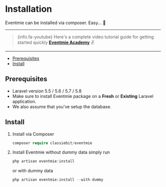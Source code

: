 # Installation

Eventmie can be installed via composer. Easy... 🍻

---

> {info.fa-youtube} Here's a complete video tutorial guide for getting started quickly **[Eventmie Academy](https://classiebit.com/academy/eventmie/getting-started)** ✌️

---

- [Prerequisites](#Prerequisites)
- [Install](#Install)


<a name="Prerequisites"></a>
## Prerequisites

* Laravel version 5.5 / 5.6 / 5.7 / 5.8
* Make sure to install Eventmie package on a **Fresh** or **Existing** Laravel application. 
* We also assume that you've setup the database.


<a name="Install"></a>
## Install

1. Install via Composer

    ```php
    composer require classiebit/eventmie
    ```

2. Install Eventmie without dummy data simply run

    ```php
    php artisan eventmie:install
    ```

    or with dummy data

    ```php
    php artisan eventmie:install --with-dummy
    ```